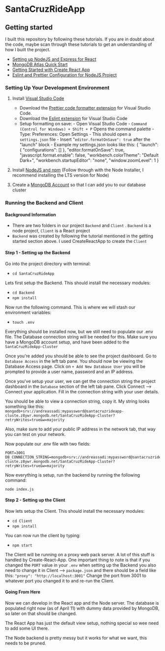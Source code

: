 # SantaCruzRideApp

## Getting started

I built this repository by following these tutorials. If you are in doubt about the code, maybe scan through these tutorials to get an understanding of how I built the project.

- [Setting up NodeJS and Express for React](https://www.section.io/engineering-education/how-to-setup-nodejs-express-for-react/)
- [MongoDB Atlas Quick Start](https://www.mongodb.com/docs/drivers/node/current/quick-start/)
- [Getting Started with Create React App](https://create-react-app.dev/docs/getting-started)
- [Eslint and Prettier Configuration for NodeJS Project](https://gist.github.com/geordyjames/b071e0bb13e74dea94ec37a704d26b8b)

### Setting Up Your Development Environment

1.  Install [Visual Studio Code](https://code.visualstudio.com)

    - Download the [Prettier code formatter extension](https://marketplace.visualstudio.com/items?itemName=esbenp.prettier-vscode) for Visual Studio Code.
    - Download the [Eslint extension](https://marketplace.visualstudio.com/items?itemName=dbaeumer.vscode-eslint) for Visual Studio Code
    - Setup formatting on save: - Open Visual Studio Code - `Command (Control for Windows) + Shift + P` Opens the command palette - Type: Preferences: Open Settings - This should open a `settings.json` file - Insert "`editor.formatOnSave": true` after the "launch" block - Example my settings.json looks like this:
      {
      "launch": {
      "configurations": []
      },
      "editor.formatOnSave": true,
      "javascript.format.enable": false,
      "workbench.colorTheme": "Default Dark+",
      "workbench.startupEditor": "none",
      "window.zoomLevel": 1
      }

2.  Install [NodeJS and npm](https://nodejs.org/en/) (Follow through with the Node Installer, I recommend installing the LTS version for Node)
3.  Create a [MongoDB Account](https://www.mongodb.com) so that I can add you to our database cluster

### Running the Backend and Client

#### Background Information

- There are two folders in our project `Backend` and `Client` . `Backend` is a node project, `Client` is a React project
- `Backend` was created by following the tutorial mentioned in the getting started section above. I used CreateReactApp to create the `Client`

#### Step 1 - Setting up the Backend

Go into the project directory with terminal:

- `cd SantaCruzRideApp`

Lets first setup the Backend. This should install the necessary modules:

- `cd Backend`
- `npm install`

Now run the following command. This is where we will stash our environment variables:

- `touch .env`

Everything should be installed now, but we still need to populate our .env file. The Database connection string will be needed for this. Make sure you have a MongoDB account setup, and have been added to the `SantaCruzRideApp-Cluster`

Once you're added you should be able to see the project dashboard. Go to `Database Access` in the left tab pane. You should now be viewing the Database Access page. Click on `+ Add New Database User` you will be prompted to provide a user name, password and an IP address.

Once you've setup your user, we can get the connection string the project dashboard in the `Database` section of the left tab pane. Click Connect --> Connect your application. Fill in the connection string with your user details.

You should be able to view a connection string, copy it. My string looks something like this: `mongodb+srv://andreassadi:mypassword@santacruzrideapp-cluste.z8ywr.mongodb.net/SantaCruzRideApp-Cluster?retryWrites=true&w=majority`

Also, make sure to add your public IP address in the network tab, that way you can test on your network.

Now populate our .env file with two fields:

    PORT=3001
    DB_CONNECTION_STRING=mongodb+srv://andreassadi:mypassword@santacruzrideapp-cluste.z8ywr.mongodb.net/SantaCruzRideApp-Cluster?retryWrites=true&w=majority

Now everything is setup, run the backend by running the following command:

    node index.js

#### Step 2 - Setting up the Client

Now lets setup the Client. This should install the necessary modules:

- `cd Client`
- `npm install`

You can now run the client by typing:

- `npm start`

The Client will be running on a proxy web pack server. A lot of this stuff is handled by Create-React-App. One important thing to note is that if you changed the `PORT` value in your `.env` when setting up the Backend you also need to change it in Client --> `package.json` and there should be a field like this:
`"proxy": "http://localhost:3001"`
Change the port from 3001 to whatever port you changed it to and re-run the Client.

#### Going From Here

Now we can develop in the React app and the Node server. The database is populated right now (as of April 11) with dummy data provided by MongoDB, so later on that should be changed.

The React App has just the default view setup, nothing special so wee need to add some UI there.

The Node backend is pretty messy but it works for what we want, this needs to be pruned.
